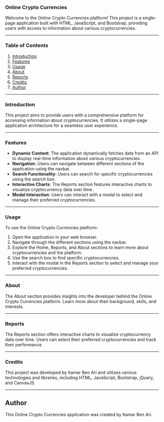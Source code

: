 ### Online Crypto Currencies

Welcome to the Online Crypto Currencies platform! This project is a single-page application built with HTML, JavaScript, and Bootstrap, providing users with access to information about various cryptocurrencies.

---

### Table of Contents

1. [Introduction](#introduction)
2. [Features](#features)
3. [Usage](#usage)
4. [About](#about)
5. [Reports](#reports)
6. [Credits](#credits)
7. [Author](#author)

---

### Introduction <a name="introduction"></a>

This project aims to provide users with a comprehensive platform for accessing information about cryptocurrencies. It utilizes a single-page application architecture for a seamless user experience.

---

### Features <a name="features"></a>

- **Dynamic Content**: The application dynamically fetches data from an API to display real-time information about various cryptocurrencies.
- **Navigation**: Users can navigate between different sections of the application using the navbar.
- **Search Functionality**: Users can search for specific cryptocurrencies using the search box.
- **Interactive Charts**: The Reports section features interactive charts to visualize cryptocurrency data over time.
- **Modal Interaction**: Users can interact with a modal to select and manage their preferred cryptocurrencies.

---

### Usage <a name="usage"></a>

To use the Online Crypto Currencies platform:

1. Open the application in your web browser.
2. Navigate through the different sections using the navbar.
3. Explore the Home, Reports, and About sections to learn more about cryptocurrencies and the platform.
4. Use the search box to find specific cryptocurrencies.
5. Interact with the modal in the Reports section to select and manage your preferred cryptocurrencies.

---

### About <a name="about"></a>

The About section provides insights into the developer behind the Online Crypto Currencies platform. Learn more about their background, skills, and interests.

---

### Reports <a name="reports"></a>

The Reports section offers interactive charts to visualize cryptocurrency data over time. Users can select their preferred cryptocurrencies and track their performance.

---

### Credits <a name="credits"></a>

This project was developed by Itamar Ben Ari and utilizes various technologies and libraries, including HTML, JavaScript, Bootstrap, jQuery, and CanvasJS.

---

## Author <a name="author"></a>

This Online Crypto Currencies application was created by Itamar Ben Ari.
